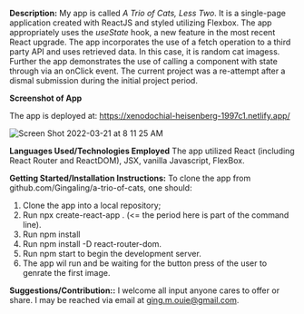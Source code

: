 **Description:**
My app is called *A Trio of Cats, Less Two*. It is a single-page application created with ReactJS and styled utilizing Flexbox. The app appropriately uses the *useState* hook, a new feature in the most recent React upgrade. The app incorporates the use of a fetch operation to a third party API and uses retrieved data. In this case, it is random cat imagess. Further the app demonstrates the use of calling a component with state through via an onClick event. The current project was a re-attempt after a dismal submission during the initial project period.

**Screenshot of App**

The app is deployed at: https://xenodochial-heisenberg-1997c1.netlify.app/

![Screen Shot 2022-03-21 at 8 11 25 AM](https://user-images.githubusercontent.com/59627995/159291343-a8b86779-d892-4a7b-8a98-b5485ad2b1d9.png)

**Languages Used/Technologies Employed**
The app utilized React (including React Router and ReactDOM), JSX, vanilla Javascript, FlexBox.

**Getting Started/Installation Instructions:**
To clone the app from github.com/Gingaling/a-trio-of-cats, one should:
1. Clone the app into a local repository;
3. Run npx create-react-app . (<= the period here is part of the command line).
4. Run npm install
5. Run npm install -D react-router-dom.
6. Run npm start to begin the development server.
7. The app wil run and be waiting for the button press of the user to genrate the first image.

**Suggestions/Contribution::**
I welcome all input anyone cares to offer or share. I may be reached via email at ging.m.ouie@gmail.com.
